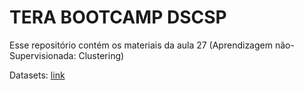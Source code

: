 # TERA BOOTCAMP DSCSP

Esse repositório contém os materiais da aula 27 (Aprendizagem não-Supervisionada: Clustering)

Datasets: [link](https://www.dropbox.com/sh/5lt6qlqd5pnehyq/AADrlDnPdkmceWPcWS3k_ijTa?dl=0)
